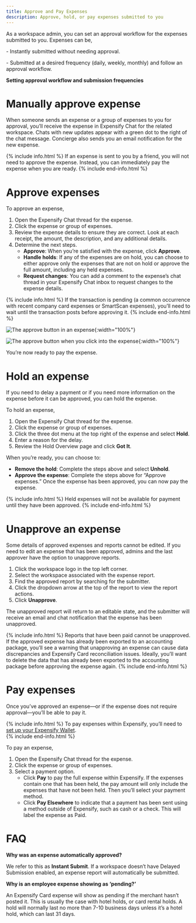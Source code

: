 ```yaml
---
title: Approve and Pay Expenses
description: Approve, hold, or pay expenses submitted to you
---
```

<div id="new-expensify" markdown="1">

As a workspace admin, you can set an approval workflow for the expenses submitted to you. Expenses can be,

- Instantly submitted without needing approval.

- Submitted at a desired frequency (daily, weekly, monthly) and follow an approval workflow. 

**Setting approval workflow and submission frequencies**

# Manually approve expense

When someone sends an expense or a group of expenses to you for approval, you’ll receive the expense in Expensify Chat for the related workspace. Chats with new updates appear with a green dot to the right of the chat message. Concierge also sends you an email notification for the new expense.

{% include info.html %}
If an expense is sent to you by a friend, you will not need to approve the expense. Instead, you can immediately pay the expense when you are ready. 
{% include end-info.html %}

# Approve expenses

To approve an expense,

1. Open the Expensify Chat thread for the expense. 
2. Click the expense or group of expenses. 
3. Review the expense details to ensure they are correct. Look at each receipt, the amount, the description, and any additional details. 
4. Determine the next steps.
   - **Approve**: When you’re satisfied with the expense, click **Approve**. 
   - **Handle holds**: If any of the expenses are on hold, you can choose to either approve only the expenses that are not on hold or approve the full amount, including any held expenses.
   - **Request changes**: You can add a comment to the expense’s chat thread in your Expensify Chat inbox to request changes to the expense details.

{% include info.html %}
If the transaction is pending (a common occurrence with recent company card expenses or SmartScan expenses), you’ll need to wait until the transaction posts before approving it.
{% include end-info.html %}

![The approve button in an expense]({{site.url}}/assets/images/ExpensifyHelp_ApproveExpense_1.png){:width="100%"}

![The approve button when you click into the expense]({{site.url}}/assets/images/ExpensifyHelp_ApproveExpense_2.png){:width="100%"}

You’re now ready to pay the expense. 

# Hold an expense

If you need to delay a payment or if you need more information on the expense before it can be approved, you can hold the expense. 

To hold an expense,

1. Open the Expensify Chat thread for the expense. 
2. Click the expense or group of expenses. 
3. Click the three dot menu at the top right of the expense and select **Hold**. 
4. Enter a reason for the delay. 
5. Review the Hold Overview page and click **Got It**. 

When you’re ready, you can choose to: 
- **Remove the hold**: Complete the steps above and select **Unhold**.
- **Approve the expense**: Complete the steps above for “Approve expenses.” 
Once the expense has been approved, you can now pay the expense.

{% include info.html %}
Held expenses will not be available for payment until they have been approved.
{% include end-info.html %}

# Unapprove an expense

Some details of approved expenses and reports cannot be edited. If you need to edit an expense that has been approved, admins and the last approver have the option to unapprove reports. 

1. Click the workspace logo in the top left corner.
2. Select the workspace associated with the expense report.
3. Find the approved report by searching for the submitter.
4. Click the dropdown arrow at the top of the report to view the report actions.
5. Click **Unapprove**.

The unapproved report will return to an editable state, and the submitter will receive an email and chat notification that the expense has been unapproved.

{% include info.html %}
Reports that have been paid cannot be unapproved. If the approved expense has already been exported to an accounting package, you’ll see a warning that unapproving an expense can cause data discrepancies and Expensify Card reconciliation issues. Ideally, you’ll want to delete the data that has already been exported to the accounting package before approving the expense again.
{% include end-info.html %}

# Pay expenses

Once you’ve approved an expense&mdash;or if the expense does not require approval&mdash;you’ll be able to pay it.

{% include info.html %}
To pay expenses within Expensify, you’ll need to [set up your Expensify Wallet](https://help.expensify.com/articles/new-expensify/expenses-&-payments/Set-up-your-wallet).  
{% include end-info.html %}

To pay an expense,

1. Open the Expensify Chat thread for the expense. 
2. Click the expense or group of expenses. 
3. Select a payment option.
   - Click **Pay** to pay the full expense within Expensify. If the expenses contain one that has been held, the pay amount will only include the expenses that have not been held. Then you’ll select your payment method.
   - Click **Pay Elsewhere** to indicate that a payment has been sent using a method outside of Expensify, such as cash or a check. This will label the expense as Paid.

# FAQ

**Why was an expense automatically approved?**

We refer to this as **Instant Submit**. If a workspace doesn’t have Delayed Submission enabled, an expense report will automatically be submitted.

**Why is an employee expense showing as ‘pending?’**

An Expensify Card expense will show as pending if the merchant hasn’t posted it. This is usually the case with hotel holds, or card rental holds. A hold will normally last no more than 7-10 business days unless it’s a hotel hold, which can last 31 days. 

</div>
